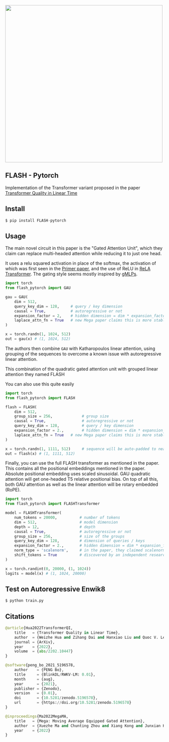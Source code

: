 <img src="./flash.png" width="500px"></img>

## FLASH - Pytorch

Implementation of the Transformer variant proposed in the paper <a href="https://arxiv.org/abs/2202.10447">Transformer Quality in Linear Time</a>

## Install

```py
$ pip install FLASH-pytorch
```

## Usage

The main novel circuit in this paper is the "Gated Attention Unit", which they claim can replace multi-headed attention while reducing it to just one head.

It uses a relu squared activation in place of the softmax, the activation of which was first seen in the <a href="https://arxiv.org/abs/2109.08668">Primer paper</a>, and the use of ReLU in <a href="https://arxiv.org/abs/2104.07012">ReLA Transformer</a>. The gating style seems mostly inspired by <a href="https://arxiv.org/abs/2105.08050">gMLPs</a>.

```py
import torch
from flash_pytorch import GAU

gau = GAU(
    dim = 512,
    query_key_dim = 128,     # query / key dimension
    causal = True,           # autoregressive or not
    expansion_factor = 2,    # hidden dimension = dim * expansion_factor
    laplace_attn_fn = True   # new Mega paper claims this is more stable than relu squared as attention function
)

x = torch.randn(1, 1024, 512)
out = gau(x) # (1, 1024, 512)
```

The authors then combine `GAU` with Katharopoulos linear attention, using grouping of the sequences to overcome a known issue with autoregressive linear attention.

This combination of the quadratic gated attention unit with grouped linear attention they named FLASH

You can also use this quite easily

```py
import torch
from flash_pytorch import FLASH

flash = FLASH(
    dim = 512,
    group_size = 256,             # group size
    causal = True,                # autoregressive or not
    query_key_dim = 128,          # query / key dimension
    expansion_factor = 2.,        # hidden dimension = dim * expansion_factor
    laplace_attn_fn = True   # new Mega paper claims this is more stable than relu squared as attention function
)

x = torch.randn(1, 1111, 512)     # sequence will be auto-padded to nearest group size
out = flash(x) # (1, 1111, 512)
```

Finally, you can use the full FLASH transformer as mentioned in the paper. This contains all the positional embeddings mentioned in the paper. Absolute positional embedding uses scaled sinusoidal. GAU quadratic attention will get one-headed T5 relative positional bias. On top of all this, both GAU attention as well as the linear attention will be rotary embedded (RoPE).

```py
import torch
from flash_pytorch import FLASHTransformer

model = FLASHTransformer(
    num_tokens = 20000,          # number of tokens
    dim = 512,                   # model dimension
    depth = 12,                  # depth
    causal = True,               # autoregressive or not
    group_size = 256,            # size of the groups
    query_key_dim = 128,         # dimension of queries / keys
    expansion_factor = 2.,       # hidden dimension = dim * expansion_factor
    norm_type = 'scalenorm',     # in the paper, they claimed scalenorm led to faster training at no performance hit. the other option is 'layernorm' (also default)
    shift_tokens = True          # discovered by an independent researcher in Shenzhen @BlinkDL, this simply shifts half of the feature space forward one step along the sequence dimension - greatly improved convergence even more in my local experiments
)

x = torch.randint(0, 20000, (1, 1024))
logits = model(x) # (1, 1024, 20000)
```

## Test on Autoregressive Enwik8

```py
$ python train.py
```

## Citations

```py
@article{Hua2022TransformerQI,
    title   = {Transformer Quality in Linear Time},
    author  = {Weizhe Hua and Zihang Dai and Hanxiao Liu and Quoc V. Le},
    journal = {ArXiv},
    year    = {2022},
    volume  = {abs/2202.10447}
}
```

```py
@software{peng_bo_2021_5196578,
    author    = {PENG Bo},
    title     = {BlinkDL/RWKV-LM: 0.01},
    month     = {aug},
    year      = {2021},
    publisher = {Zenodo},
    version   = {0.01},
    doi       = {10.5281/zenodo.5196578},
    url       = {https://doi.org/10.5281/zenodo.5196578}
}
```

```py
@inproceedings{Ma2022MegaMA,
    title   = {Mega: Moving Average Equipped Gated Attention},
    author  = {Xuezhe Ma and Chunting Zhou and Xiang Kong and Junxian He and Liangke Gui and Graham Neubig and Jonathan May and Luke Zettlemoyer},
    year    = {2022}
}
```
